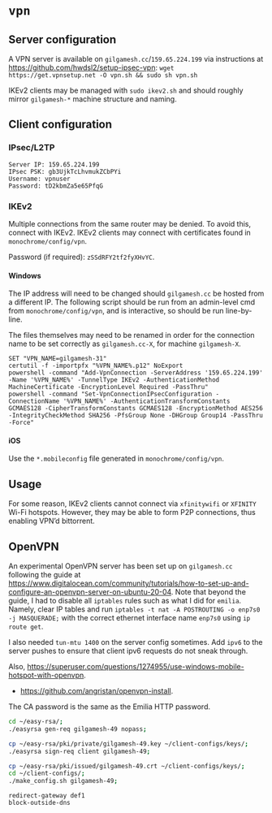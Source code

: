 # `vpn`

## Server configuration

A VPN server is available on `gilgamesh.cc`/`159.65.224.199` via instructions at <https://github.com/hwdsl2/setup-ipsec-vpn>: `wget https://get.vpnsetup.net -O vpn.sh && sudo sh vpn.sh`

IKEv2 clients may be managed with `sudo ikev2.sh` and should roughly mirror `gilgamesh-*` machine structure and naming.

## Client configuration

### IPsec/L2TP

```
Server IP: 159.65.224.199
IPsec PSK: gb3UjkTcLhvmukZCbPYi
Username: vpnuser
Password: tD2kbmZa5e65PfqG
```

### IKEv2

Multiple connections from the same router may be denied. To avoid this, connect with IKEv2.
IKEv2 clients may connect with certificates found in `monochrome/config/vpn`.

Password (if required): `zSSdRFY2tf2fyXHvYC`.

#### Windows

The IP address will need to be changed should `gilgamesh.cc` be hosted from a different IP. The following script should be run from an admin-level cmd from `monochrome/config/vpn`, and is interactive, so should be run line-by-line.

The files themselves may need to be renamed in order for the connection name to be set correctly as `gilgamesh.cc-X`, for machine `gilgamesh-X`.

```batch
SET "VPN_NAME=gilgamesh-31"
certutil -f -importpfx "%VPN_NAME%.p12" NoExport
powershell -command "Add-VpnConnection -ServerAddress '159.65.224.199' -Name '%VPN_NAME%' -TunnelType IKEv2 -AuthenticationMethod MachineCertificate -EncryptionLevel Required -PassThru"
powershell -command "Set-VpnConnectionIPsecConfiguration -ConnectionName '%VPN_NAME%' -AuthenticationTransformConstants GCMAES128 -CipherTransformConstants GCMAES128 -EncryptionMethod AES256 -IntegrityCheckMethod SHA256 -PfsGroup None -DHGroup Group14 -PassThru -Force"
```

#### iOS

Use the `*.mobileconfig` file generated in `monochrome/config/vpn`.

## Usage

For some reason, IKEv2 clients cannot connect via `xfinitywifi` or `XFINITY` Wi-Fi hotspots. However, they may be able to form P2P connections, thus enabling VPN’d bittorrent.

## OpenVPN

An experimental OpenVPN server has been set up on `gilgamesh.cc` following the guide at <https://www.digitalocean.com/community/tutorials/how-to-set-up-and-configure-an-openvpn-server-on-ubuntu-20-04>. Note that beyond the guide, I had to disable all `iptables` rules such as what I did for `emilia`. Namely, clear IP tables and run `iptables -t nat -A POSTROUTING -o enp7s0 -j MASQUERADE;` with the correct ethernet interface name `enp7s0` using `ip route get`.

I also needed `tun-mtu 1400` on the server config sometimes. Add `ipv6` to the server pushes to ensure that client ipv6 requests do not sneak through.

Also, <https://superuser.com/questions/1274955/use-windows-mobile-hotspot-with-openvpn>.

* <https://github.com/angristan/openvpn-install>.

The CA password is the same as the Emilia HTTP password.

```bash
cd ~/easy-rsa/;
./easyrsa gen-req gilgamesh-49 nopass;

cp ~/easy-rsa/pki/private/gilgamesh-49.key ~/client-configs/keys/;
./easyrsa sign-req client gilgamesh-49;

cp ~/easy-rsa/pki/issued/gilgamesh-49.crt ~/client-configs/keys/;
cd ~/client-configs/;
./make_config.sh gilgamesh-49;
```

```ovpn
redirect-gateway def1
block-outside-dns
```
